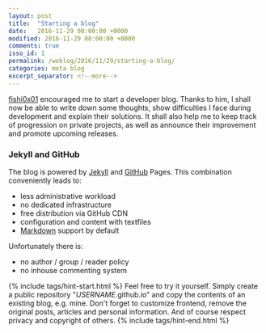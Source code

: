 ```yaml
---
layout: post
title:  "Starting a blog"
date:   2016-11-29 08:00:00 +0000
modified: 2016-11-29 08:00:00 +0000 
comments: true
isso_id: 1
permalink: /weblog/2016/11/29/starting-a-blog/
categories: meta blog
excerpt_separator: <!--more-->
---
```


[fishi0x01][fish] encouraged me to start a developer blog. Thanks to him, I shall now be able to write down some thoughts, show difficulties I face during development and explain their solutions. It shall also help me to keep track of progression on private projects, as well as announce their improvement and promote upcoming releases.

<!--more-->

### Jekyll and GitHub ###

The blog is powered by [Jekyll][jekyll] and [GitHub][github] Pages. This combination conveniently leads to:
 * less administrative workload
 * no dedicated infrastructure
 * free distribution via GitHub CDN
 * configuration and content with textfiles
 * [Markdown][markdown] support by default

Unfortunately there is:
 * no author / group / reader policy
 * no inhouse commenting system


{% include tags/hint-start.html %}
Feel free to try it yourself. Simply create a public repository "*USERNAME*.github.io" and copy the contents of an existing blog, e.g. mine. Don't forget to customize frontend, remove the original posts, articles and personal information. And of course respect privacy and copyright of others.
{% include tags/hint-end.html %}


[fish]: https://fishi.devtail.com/
[github]: https://github.com/
[jekyll]: https://jekyllrb.com/
[markdown]: https://guides.github.com/features/mastering-markdown/
